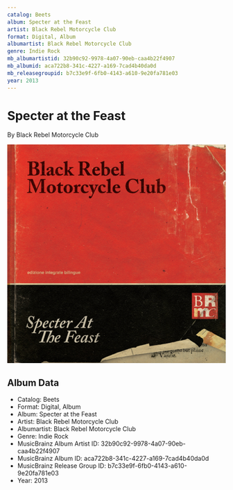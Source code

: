```yaml
---
catalog: Beets
album: Specter at the Feast
artist: Black Rebel Motorcycle Club
format: Digital, Album
albumartist: Black Rebel Motorcycle Club
genre: Indie Rock
mb_albumartistid: 32b90c92-9978-4a07-90eb-caa4b22f4907
mb_albumid: aca722b8-341c-4227-a169-7cad4b40da0d
mb_releasegroupid: b7c33e9f-6fb0-4143-a610-9e20fa781e03
year: 2013
---
```


# Specter at the Feast

By Black Rebel Motorcycle Club

![](../../assets/beetscovers/Black_Rebel_Motorcycle_Club-Specter_at_the_Feast.jpg)

## Album Data

- Catalog: Beets
- Format: Digital, Album
- Album: Specter at the Feast
- Artist: Black Rebel Motorcycle Club
- Albumartist: Black Rebel Motorcycle Club
- Genre: Indie Rock
- MusicBrainz Album Artist ID: 32b90c92-9978-4a07-90eb-caa4b22f4907
- MusicBrainz Album ID: aca722b8-341c-4227-a169-7cad4b40da0d
- MusicBrainz Release Group ID: b7c33e9f-6fb0-4143-a610-9e20fa781e03
- Year: 2013

